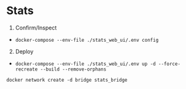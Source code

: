 # Stats

1. Confirm/Inspect
- `docker-compose --env-file ./stats_web_ui/.env config`

2. Deploy
- `docker-compose --env-file ./stats_web_ui/.env up -d --force-recreate --build --remove-orphans`


`docker network create -d bridge stats_bridge`